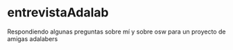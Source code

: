# entrevistaAdalab
Respondiendo algunas preguntas sobre mí y sobre osw para un proyecto de amigas adalabers

